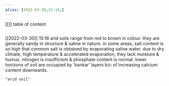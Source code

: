 ```yaml
---
alias: [2022-03-30,15:16,]
---
```

[[]]
table of content
```toc
```

[[2022-03-30]] 15:16
arid soils range from red to brown in colour.
they are generally sandy in structure & saline in nature.
in some areas, salt content is so high that common salt is obtained by evaporating saline water.
due to dry climate, high temperature & accelerated evaporation, they lack moisture & humus.
nitrogen is insufficient & phosphate content is normal.
lower horizons of soil are occupied by 'kankar' layers  b/c of increasing calcium content downwards.
```query
"arid soil"
```